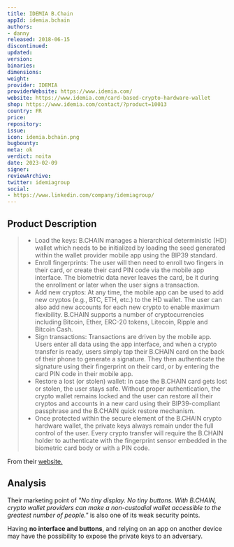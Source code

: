 ```yaml
---
title: IDEMIA B.Chain
appId: idemia.bchain
authors:
- danny
released: 2018-06-15
discontinued: 
updated: 
version: 
binaries: 
dimensions: 
weight: 
provider: IDEMIA
providerWebsite: https://www.idemia.com/
website: https://www.idemia.com/card-based-crypto-hardware-wallet
shop: https://www.idemia.com/contact/?product=10013
country: FR
price: 
repository: 
issue: 
icon: idemia.bchain.png
bugbounty: 
meta: ok
verdict: noita
date: 2023-02-09
signer: 
reviewArchive: 
twitter: idemiagroup
social: 
- https://www.linkedin.com/company/idemiagroup/
---
```


## Product Description 

> - Load the keys: B.CHAIN manages a hierarchical deterministic (HD) wallet which needs to be initialized by loading the seed generated within the wallet provider mobile app using the BIP39 standard.
> - Enroll fingerprints: The user will then need to enroll two fingers in their card, or create their card PIN code via the mobile app interface. The biometric data never leaves the card, be it during the enrollment or later when the user signs a transaction.
> - Add new cryptos: At any time, the mobile app can be used to add new cryptos (e.g., BTC, ETH, etc.) to the HD wallet. The user can also add new accounts for each new crypto to enable maximum flexibility. B.CHAIN supports a number of cryptocurrencies including Bitcoin, Ether, ERC-20 tokens, Litecoin, Ripple and Bitcoin Cash.
> - Sign transactions: Transactions are driven by the mobile app. Users enter all data using the app interface, and when a crypto transfer is ready, users simply tap their B.CHAIN card on the back of their phone to generate a signature. They then authenticate the signature using their fingerprint on their card, or by entering the card PIN code in their mobile app.
> - Restore a lost (or stolen) wallet: In case the B.CHAIN card gets lost or stolen, the user stays safe. Without proper authentication, the crypto wallet remains locked and the user can restore all their cryptos and accounts in a new card using their BIP39-compliant passphrase and the B.CHAIN quick restore mechanism.
> - Once protected within the secure element of the B.CHAIN crypto hardware wallet, the private keys always remain under the full control of the user. Every crypto transfer will require the B.CHAIN holder to authenticate with the fingerprint sensor embedded in the biometric card body or with a PIN code.

From their [website.](https://www.idemia.com/card-based-crypto-hardware-wallet)

## Analysis 

Their marketing point of *"No tiny display. No tiny buttons. With B.CHAIN, crypto wallet providers can make a non-custodial wallet accessible to the greatest number of people."* is also one of its weak security points. 

Having **no interface and buttons**, and relying on an app on another device may have the possibility to expose the private keys to an adversary. 